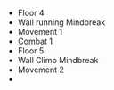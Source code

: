 - Floor 4 
- Wall running Mindbreak
- Movement 1
- Combat 1
- Floor 5
- Wall Climb Mindbreak
- Movement 2
- 
